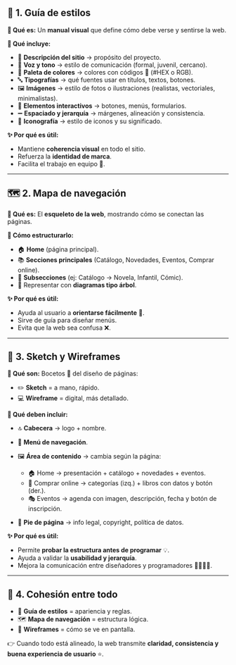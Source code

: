 ## 🎨 1. Guía de estilos

**📖 Qué es:**
Un **manual visual** que define cómo debe verse y sentirse la web.

**📂 Qué incluye:**

* 📝 **Descripción del sitio** → propósito del proyecto.
* 🎤 **Voz y tono** → estilo de comunicación (formal, juvenil, cercano).
* 🎨 **Paleta de colores** → colores con códigos 🎨 (#HEX o RGB).
* 🔤 **Tipografías** → qué fuentes usar en títulos, textos, botones.
* 🖼️ **Imágenes** → estilo de fotos o ilustraciones (realistas, vectoriales, minimalistas).
* 🔘 **Elementos interactivos** → botones, menús, formularios.
* ➖ **Espaciado y jerarquía** → márgenes, alineación y consistencia.
* 🔎 **Iconografía** → estilo de iconos y su significado.

**✨ Por qué es útil:**

* Mantiene **coherencia visual** en todo el sitio.
* Refuerza la **identidad de marca**.
* Facilita el trabajo en equipo 👥.

---

## 🗺️ 2. Mapa de navegación

**📖 Qué es:**
El **esqueleto de la web**, mostrando cómo se conectan las páginas.

**📂 Cómo estructurarlo:**

* 🏠 **Home** (página principal).
* 📚 **Secciones principales** (Catálogo, Novedades, Eventos, Comprar online).
* 🔽 **Subsecciones** (ej: Catálogo → Novela, Infantil, Cómic).
* 🔗 Representar con **diagramas tipo árbol**.

**✨ Por qué es útil:**

* Ayuda al usuario a **orientarse fácilmente** 🧭.
* Sirve de guía para diseñar menús.
* Evita que la web sea confusa ❌.

---

## 📐 3. Sketch y Wireframes

**📖 Qué son:**
Bocetos 📄 del diseño de páginas:

* ✏️ **Sketch** = a mano, rápido.
* 💻 **Wireframe** = digital, más detallado.

**📂 Qué deben incluir:**

* 🔝 **Cabecera** → logo + nombre.
* 📑 **Menú de navegación**.
* 🖼️ **Área de contenido** → cambia según la página:

  * 🏠 Home → presentación + catálogo + novedades + eventos.
  * 🛒 Comprar online → categorías (izq.) + libros con datos y botón (der.).
  * 🎭 Eventos → agenda con imagen, descripción, fecha y botón de inscripción.
* 📍 **Pie de página** → info legal, copyright, política de datos.

**✨ Por qué es útil:**

* Permite **probar la estructura antes de programar** 💡.
* Ayuda a validar la **usabilidad y jerarquía**.
* Mejora la comunicación entre diseñadores y programadores 👩‍💻👨‍💻.

---

## 🔗 4. Cohesión entre todo

* 🎨 **Guía de estilos** = apariencia y reglas.
* 🗺️ **Mapa de navegación** = estructura lógica.
* 📐 **Wireframes** = cómo se ve en pantalla.

👉 Cuando todo está alineado, la web transmite **claridad, consistencia y buena experiencia de usuario** ⭐.
